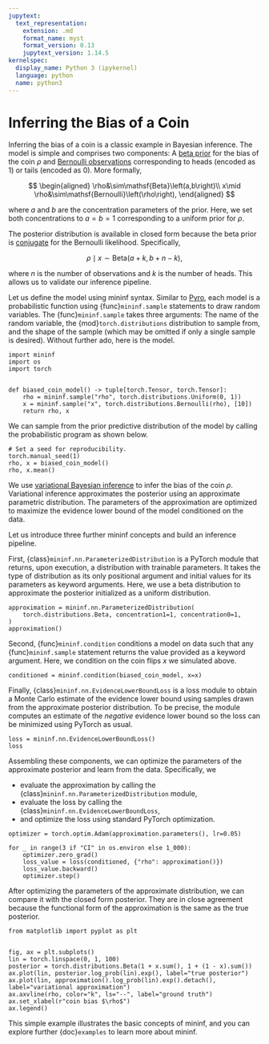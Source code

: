```yaml
---
jupytext:
  text_representation:
    extension: .md
    format_name: myst
    format_version: 0.13
    jupytext_version: 1.14.5
kernelspec:
  display_name: Python 3 (ipykernel)
  language: python
  name: python3
---
```


# Inferring the Bias of a Coin

Inferring the bias of a coin is a classic example in Bayesian inference. The model is simple and comprises two components: A [beta prior](https://en.wikipedia.org/wiki/Beta_distribution) for the bias of the coin $\rho$ and [Bernoulli observations](https://en.wikipedia.org/wiki/Bernoulli_distribution) corresponding to heads (encoded as 1) or tails (encoded as 0). More formally,

$$
\begin{aligned}
\rho&\sim\mathsf{Beta}\left(a,b\right)\\
x\mid \rho&\sim\mathsf{Bernoulli}\left(\rho\right),
\end{aligned}
$$

where $a$ and $b$ are the concentration parameters of the prior. Here, we set both concentrations to $a=b=1$ corresponding to a uniform prior for $\rho$.

The posterior distribution is available in closed form because the beta prior is [conjugate](https://en.wikipedia.org/wiki/Conjugate_prior) for the Bernoulli likelihood. Specifically,

$$
\rho\mid x \sim \mathsf{Beta}\left(a + k, b + n - k\right),
$$

where $n$ is the number of observations and $k$ is the number of heads. This allows us to validate our inference pipeline.

Let us define the model using mininf syntax. Similar to [Pyro](http://pyro.ai), each model is a probabilistic function using {func}`mininf.sample` statements to draw random variables. The {func}`mininf.sample` takes three arguments: The name of the random variable, the {mod}`torch.distributions` distribution to sample from, and the shape of the sample (which may be omitted if only a single sample is desired). Without further ado, here is the model.

```{code-cell} ipython3
import mininf
import os
import torch


def biased_coin_model() -> tuple[torch.Tensor, torch.Tensor]:
    rho = mininf.sample("rho", torch.distributions.Uniform(0, 1))
    x = mininf.sample("x", torch.distributions.Bernoulli(rho), [10])
    return rho, x
```

We can sample from the prior predictive distribution of the model by calling the probabilistic program as shown below.

```{code-cell} ipython3
# Set a seed for reproducibility.
torch.manual_seed(1)
rho, x = biased_coin_model()
rho, x.mean()
```

We use [variational Bayesian inference](https://en.wikipedia.org/wiki/Variational_Bayesian_methods) to infer the bias of the coin $\rho$. Variational inference approximates the posterior using an approximate parametric distribution. The parameters of the approximation are optimized to maximize the evidence lower bound of the model conditioned on the data.

Let us introduce three further mininf concepts and build an inference pipeline.


First, {class}`mininf.nn.ParameterizedDistribution` is a PyTorch module that returns, upon execution, a distribution with trainable parameters. It takes the type of distribution as its only positional argument and initial values for its parameters as keyword arguments. Here, we use a beta distribution to approximate the posterior initialized as a uniform distribution.

```{code-cell} ipython3
approximation = mininf.nn.ParameterizedDistribution(
    torch.distributions.Beta, concentration1=1, concentration0=1,
)
approximation()
```

Second, {func}`mininf.condition` conditions a model on data such that any {func}`mininf.sample` statement returns the value provided as a keyword argument. Here, we condition on the coin flips $x$ we simulated above.

```{code-cell} ipython3
conditioned = mininf.condition(biased_coin_model, x=x)
```

Finally, {class}`mininf.nn.EvidenceLowerBoundLoss` is a loss module to obtain a Monte Carlo estimate of the evidence lower bound using samples drawn from the approximate posterior distribution. To be precise, the module computes an estimate of the *negative* evidence lower bound so the loss can be minimized using PyTorch as usual.

```{code-cell} ipython3
loss = mininf.nn.EvidenceLowerBoundLoss()
loss
```

Assembling these components, we can optimize the parameters of the approximate posterior and learn from the data. Specifically, we

- evaluate the approximation by calling the {class}`mininf.nn.ParameterizedDistribution` module,
- evaluate the loss by calling the {class}`mininf.nn.EvidenceLowerBoundLoss`,
- and optimize the loss using standard PyTorch optimization.

```{code-cell} ipython3
optimizer = torch.optim.Adam(approximation.parameters(), lr=0.05)

for _ in range(3 if "CI" in os.environ else 1_000):
    optimizer.zero_grad()
    loss_value = loss(conditioned, {"rho": approximation()})
    loss_value.backward()
    optimizer.step()
```

After optimizing the parameters of the approximate distribution, we can compare it with the closed form posterior. They are in close agreement because the functional form of the approximation is the same as the true posterior.

```{code-cell} ipython3
from matplotlib import pyplot as plt


fig, ax = plt.subplots()
lin = torch.linspace(0, 1, 100)
posterior = torch.distributions.Beta(1 + x.sum(), 1 + (1 - x).sum())
ax.plot(lin, posterior.log_prob(lin).exp(), label="true posterior")
ax.plot(lin, approximation().log_prob(lin).exp().detach(), label="variational approximation")
ax.axvline(rho, color="k", ls="--", label="ground truth")
ax.set_xlabel(r"coin bias $\rho$")
ax.legend()
```

This simple example illustrates the basic concepts of mininf, and you can explore further {doc}`examples` to learn more about mininf.
